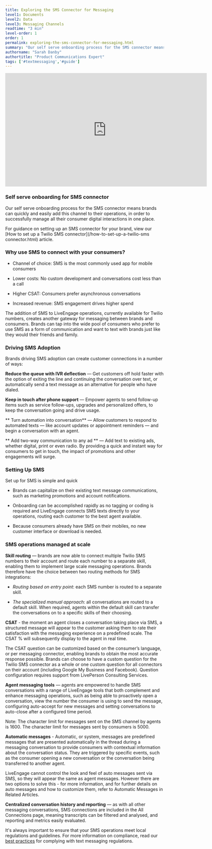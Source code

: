 ```yaml
---
title: Exploring the SMS Connector for Messaging
level1: Documents
level2: Data
level3: Messaging Channels
readtime: "3 min"
level-order: 1
order: 1
permalink: exploring-the-sms-connector-for-messaging.html
summary: "Our self serve onboarding process for the SMS connector means brands can quickly and easily add this channel to their operations, in order to successfully manage all their consumer digital interactions in one place."
authorname: "Sarah Danby"
authortitle: "Product Communications Expert"
tags: ['#textmessaging','#guide']
---
```


<div style="display: block; position: relative; max-width: 100%;"><div class="iframecontainer"><iframe src="https://player.vimeo.com/video/238913223" width="640" height="360" frameborder="0" webkitallowfullscreen mozallowfullscreen allowfullscreen></iframe></div></div>


### Self serve onboarding for SMS connector

Our self serve onboarding process for the SMS connector means brands can quickly and easily add this channel to their operations, in order to successfully manage all their consumer digital interactions in one place.

For guidance on setting up an SMS connector for your brand, view our [How to set up a Twilio SMS connector](/how-to-set-up-a-twilio-sms connector.html) article.

### Why use SMS to connect with your consumers?

* Channel of choice: SMS is the most commonly used app for mobile consumers

* Lower costs: No custom development and conversations cost less than a call

* Higher CSAT: Consumers prefer asynchronous conversations

* Increased revenue: SMS engagement drives higher spend


The addition of SMS to LiveEngage operations, currently available for Twilio numbers, creates another gateway for messaging between brands and consumers. Brands can tap into the wide pool of consumers who prefer to use SMS as a form of communication and want to text with brands just like they would their friends and family.



### Driving SMS Adoption

Brands driving SMS adoption can create customer connections in a number of ways:

**Reduce the queue with IVR deflection** — Get customers off hold faster with the option of exiting the line and continuing the conversation over text, or automatically send a text message as an alternative for people who have dialed.

**Keep in touch after phone support** — Empower agents to send follow-up items such as service follow-ups, upgrades and personalized offers, to keep the conversation going and drive usage.

** Turn automation into conversation** — Allow customers to respond to automated texts — like account updates or appointment reminders — and begin a conversation with an agent.

** Add two-way communication to any ad ** — Add text to existing ads, whether digital, print or even radio. By providing a quick and instant way for consumers to get in touch, the impact of promotions and other engagements will surge.


### Setting Up SMS

Set up for SMS is simple and quick

* Brands can capitalize on their existing text message communications, such as marketing promotions and account notifications.

* Onboarding can be accomplished rapidly as no tagging or coding is required and LiveEngage connects SMS texts directly to your operations, routing each customer to the best agent available.

* Because consumers already have SMS on their mobiles, no new customer interface or download is needed.


### SMS operations managed at scale

**Skill routing** — brands are now able to connect multiple Twilio SMS numbers to their account and route each number to a separate skill, enabling them to implement large scale messaging operations. Brands therefore have the choice between two routing methods for SMS integrations:

* *Routing based on entry point*: each SMS number is routed to a separate skill.

* *The specialized manual approach*: all conversations are routed to a default skill. When required, agents within the default skill can transfer the conversations on to a specific skills of their choosing.


**CSAT** - the moment an agent closes a conversation taking place via SMS, a structured message will appear to the customer asking them to rate their satisfaction with the messaging experience on a predefined scale. The CSAT % will subsequently display to the agent in real time.

The CSAT question can be customized based on the consumer’s language, or per messaging connector, enabling brands to obtain the most accurate response possible. Brands can choose to have a custom question for the Twilio SMS connector as a whole or one custom question for all connectors on their account (including Google My Business and Facebook). Question configuration requires support from LivePerson Consulting Services.


**Agent messaging tools** — agents are empowered to handle SMS conversations with a range of LiveEngage tools that both complement and enhance messaging operations, such as being able to proactively open a conversation, view the number the consumer is using to send the message, configuring auto-accept for new messages and setting conversations to auto-close after a configured time period.


<div class="note">Note: The character limit for messages sent on the SMS channel by agents is 1600. The character limit for messages sent by consumers is 5000.</div>


**Automatic messages** - Automatic, or system, messages are predefined messages that are presented automatically in the thread during a messaging conversation to provide consumers with contextual information about the conversation status. They are triggered by specific events, such as the consumer opening a new conversation or the conversation being transferred to another agent.

LiveEngage cannot control the look and feel of auto messages sent via SMS, so they will appear the same as agent messages. However there are two options to solve this - for more information, and for further details on auto messages and how to customize them, refer to Automatic Messages in Related Articles.


**Centralized conversation history and reporting** — as with all other messaging conversations, SMS connections are included in the All Connections page, meaning transcripts can be filtered and analysed, and reporting and metrics easily evaluated.


It's always important to ensure that your SMS operations meet local regulations and guidelines. For more information on compliance, read our [best practices](/best-practices-for-complying-with-text-messaging-regulations,html) for complying with text messaging regulations.
